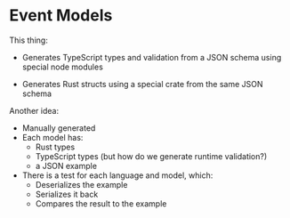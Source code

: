 # Event Models

This thing:

- Generates TypeScript types and validation from a JSON schema using special node modules

- Generates Rust structs using a special crate from the same JSON schema

Another idea:

- Manually generated
- Each model has:
  - Rust types
  - TypeScript types (but how do we generate runtime validation?)
  - a JSON example
- There is a test for each language and model, which:
  - Deserializes the example
  - Serializes it back
  - Compares the result to the example
